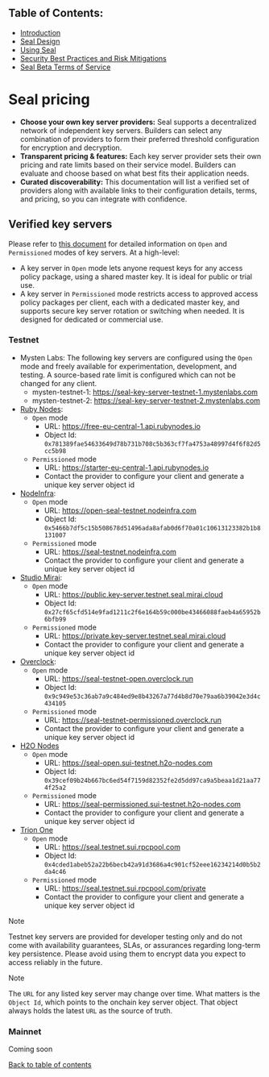 ## Table of Contents:

- [Introduction](README.md)
- [Seal Design](Design.md)
- [Using Seal](UsingSeal.md)
- [Security Best Practices and Risk Mitigations](SecurityBestPractices.md)
- [Seal Beta Terms of Service](TermsOfService.md)

# Seal pricing

- **Choose your own key server providers:** Seal supports a decentralized network of independent key servers. Builders can select any combination of providers to form their preferred threshold configuration for encryption and decryption.
- **Transparent pricing & features:** Each key server provider sets their own pricing and rate limits based on their service model. Builders can evaluate and choose based on what best fits their application needs.
- **Curated discoverability:** This documentation will list a verified set of providers along with available links to their configuration details, terms, and pricing, so you can integrate with confidence.

## Verified key servers

Please refer to [this document](UsingSeal.md#for-key-server-operators) for detailed information on `Open` and `Permissioned` modes of key servers. At a high-level:

- A key server in `Open` mode lets anyone request keys for any access policy package, using a shared master key. It is ideal for public or trial use. 
- A key server in `Permissioned` mode restricts access to approved access policy packages per client, each with a dedicated master key, and supports secure key server rotation or switching when needed. It is designed for dedicated or commercial use.

### Testnet

- Mysten Labs: The following key servers are configured using the `Open` mode and freely available for experimentation, development, and testing. A source-based rate limit is configured which can not be changed for any client.
    - mysten-testnet-1: https://seal-key-server-testnet-1.mystenlabs.com
    - mysten-testnet-2: https://seal-key-server-testnet-2.mystenlabs.com
- [Ruby Nodes](https://seal.rubynodes.io):
    - `Open` mode
        - URL: https://free-eu-central-1.api.rubynodes.io 
        - Object Id: `0x781389fae54633649d78b731b708c5b363cf7fa4753a48997d4f6f82d5cc5b98`
    - `Permissioned` mode
        - URL: https://starter-eu-central-1.api.rubynodes.io
        - Contact the provider to configure your client and generate a unique key server object id
- [NodeInfra](https://nodeinfra.com/):
    - `Open` mode
        - URL: https://open-seal-testnet.nodeinfra.com
        - Object Id: `0x5466b7df5c15b508678d51496ada8afab0d6f70a01c10613123382b1b8131007`
    - `Permissioned` mode
        - URL: https://seal-testnet.nodeinfra.com
        - Contact the provider to configure your client and generate a unique key server object id
- [Studio Mirai](https://x.com/_StudioMirai):
    - `Open` mode
        - URL: https://public.key-server.testnet.seal.mirai.cloud
        - Object Id: `0x27cf65cfd514e9fad1211c2f6e164b59c000be43466088faeb4a65952b6bfb99`
    - `Permissioned` mode
        - URL: https://private.key-server.testnet.seal.mirai.cloud
        - Contact the provider to configure your client and generate a unique key server object id
- [Overclock](https://x.com/OverclockSui):
    - `Open` mode
        - URL: https://seal-testnet-open.overclock.run
        - Object Id: `0x9c949e53c36ab7a9c484ed9e8b43267a77d4b8d70e79aa6b39042e3d4c434105`
    - `Permissioned` mode
        - URL: https://seal-testnet-permissioned.overclock.run
        - Contact the provider to configure your client and generate a unique key server object id
- [H2O Nodes](https://www.h2o-nodes.com/)
    - `Open` mode
        - URL: https://seal-open.sui-testnet.h2o-nodes.com
        - Object Id: `0x39cef09b24b667bc6ed54f7159d82352fe2d5dd97ca9a5beaa1d21aa774f25a2`
    - `Permissioned` mode
        - URL: https://seal-permissioned.sui-testnet.h2o-nodes.com
        - Contact the provider to configure your client and generate a unique key server object id
- [Trion One](https://x.com/triton_one)
    - `Open` mode
        - URL: https://seal.testnet.sui.rpcpool.com
        - Object Id: `0x4cded1abeb52a22b6becb42a91d3686a4c901cf52eee16234214d0b5b2da4c46`
    - `Permissioned` mode
        - URL: https://seal.testnet.sui.rpcpool.com/private
        - Contact the provider to configure your client and generate a unique key server object id

> [!NOTE]
> Testnet key servers are provided for developer testing only and do not come with availability guarantees, SLAs, or assurances regarding long-term key persistence. Please avoid using them to encrypt data you expect to access reliably in the future.

> [!NOTE]
> The `URL` for any listed key server may change over time. What matters is the `Object Id`, which points to the onchain key server object. That object always holds the latest `URL` as the source of truth.

### Mainnet

Coming soon

[Back to table of contents](#table-of-contents)